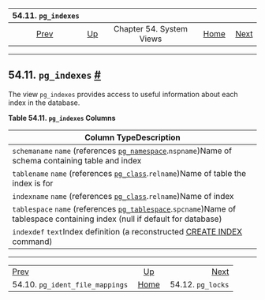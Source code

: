 

|                            54.11. `pg_indexes`                            |                                             |                          |                                                       |                                               |
| :-----------------------------------------------------------------------: | :------------------------------------------ | :----------------------: | ----------------------------------------------------: | --------------------------------------------: |
| [Prev](view-pg-ident-file-mappings.html "54.10. pg_ident_file_mappings")  | [Up](views.html "Chapter 54. System Views") | Chapter 54. System Views | [Home](index.html "PostgreSQL 17devel Documentation") |  [Next](view-pg-locks.html "54.12. pg_locks") |

***

## 54.11. `pg_indexes` [#](#VIEW-PG-INDEXES)

The view `pg_indexes` provides access to useful information about each index in the database.

**Table 54.11. `pg_indexes` Columns**

| Column TypeDescription                                                                                                                                                            |
| --------------------------------------------------------------------------------------------------------------------------------------------------------------------------------- |
| `schemaname` `name` (references [`pg_namespace`](catalog-pg-namespace.html "53.32. pg_namespace").`nspname`)Name of schema containing table and index                             |
| `tablename` `name` (references [`pg_class`](catalog-pg-class.html "53.11. pg_class").`relname`)Name of table the index is for                                                     |
| `indexname` `name` (references [`pg_class`](catalog-pg-class.html "53.11. pg_class").`relname`)Name of index                                                                      |
| `tablespace` `name` (references [`pg_tablespace`](catalog-pg-tablespace.html "53.56. pg_tablespace").`spcname`)Name of tablespace containing index (null if default for database) |
| `indexdef` `text`Index definition (a reconstructed [CREATE INDEX](sql-createindex.html "CREATE INDEX") command)                                                                   |

***

|                                                                           |                                                       |                                               |
| :------------------------------------------------------------------------ | :---------------------------------------------------: | --------------------------------------------: |
| [Prev](view-pg-ident-file-mappings.html "54.10. pg_ident_file_mappings")  |      [Up](views.html "Chapter 54. System Views")      |  [Next](view-pg-locks.html "54.12. pg_locks") |
| 54.10. `pg_ident_file_mappings`                                           | [Home](index.html "PostgreSQL 17devel Documentation") |                             54.12. `pg_locks` |
